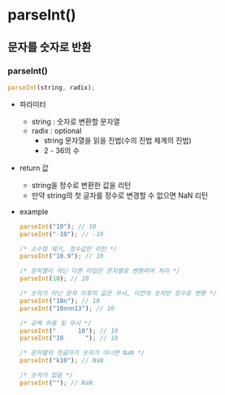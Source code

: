 # parseInt()

## 문자를 숫자로 반환

### parseInt()

```javascript
parseInt(string, radix);
```

- 파라미터

  - string : 숫자로 변환할 문자열
  - radix : optional
    - string 문자열을 읽을 진법(수의 진법 체계의 진법)
    - 2 - 36의 수

- return 값

  - string을 정수로 변환한 값을 리턴
  - 만약 string의 첫 글자를 정수로 변경할 수 없으면 NaN 리턴

- example

  ```javascript
  parseInt("10"); // 10
  parseInt("-10"); // -10

  /* 소수점 제거, 정수값만 리턴 */
  parseInt("10.9"); // 10

  /* 문자열이 아닌 다른 타입은 문자열로 변환하여 처리 */
  parseInt(10); // 10

  /* 숫자가 아닌 문자 이후의 값은 무시, 이전의 숫자만 정수로 변환 */
  parseInt("10n"); // 10
  parseInt("10nnn13"); // 10

  /* 공백 허용 및 무시 */
  parseInt("      10"); // 10
  parseInt("10      "); // 10

  /* 문자열의 첫글자가 숫자가 아니면 NaN */
  parseInt("k10"); // NaN

  /* 숫자가 없음 */
  parseInt(""); // NaN
  ```
